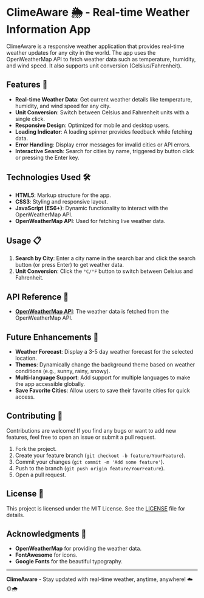 # ClimeAware 🌦️ - Real-time Weather Information App

ClimeAware is a responsive weather application that provides real-time weather updates for any city in the world. The app uses the OpenWeatherMap API to fetch weather data such as temperature, humidity, and wind speed. It also supports unit conversion (Celsius/Fahrenheit).

## Features 🚀

- **Real-time Weather Data**: Get current weather details like temperature, humidity, and wind speed for any city.
- **Unit Conversion**: Switch between Celsius and Fahrenheit units with a single click.
- **Responsive Design**: Optimized for mobile and desktop users.
- **Loading Indicator**: A loading spinner provides feedback while fetching data.
- **Error Handling**: Display error messages for invalid cities or API errors.
- **Interactive Search**: Search for cities by name, triggered by button click or pressing the Enter key.

## Technologies Used 🛠️

- **HTML5**: Markup structure for the app.
- **CSS3**: Styling and responsive layout.
- **JavaScript (ES6+)**: Dynamic functionality to interact with the OpenWeatherMap API.
- **OpenWeatherMap API**: Used for fetching live weather data.

## Usage 📋

1. **Search by City**: Enter a city name in the search bar and click the search button (or press Enter) to get weather data.
2. **Unit Conversion**: Click the `°C/°F` button to switch between Celsius and Fahrenheit.

## API Reference 🔗

- **[OpenWeatherMap API](https://openweathermap.org/api)**: The weather data is fetched from the OpenWeatherMap API.

## Future Enhancements 🔮

- **Weather Forecast**: Display a 3-5 day weather forecast for the selected location.
- **Themes**: Dynamically change the background theme based on weather conditions (e.g., sunny, rainy, snowy).
- **Multi-language Support**: Add support for multiple languages to make the app accessible globally.
- **Save Favorite Cities**: Allow users to save their favorite cities for quick access.

## Contributing 🤝

Contributions are welcome! If you find any bugs or want to add new features, feel free to open an issue or submit a pull request.

1. Fork the project.
2. Create your feature branch (`git checkout -b feature/YourFeature`).
3. Commit your changes (`git commit -m 'Add some feature'`).
4. Push to the branch (`git push origin feature/YourFeature`).
5. Open a pull request.

## License 📄

This project is licensed under the MIT License. See the [LICENSE](LICENSE) file for details.

## Acknowledgments 🙏

- **OpenWeatherMap** for providing the weather data.
- **FontAwesome** for icons.
- **Google Fonts** for the beautiful typography.

---

**ClimeAware** - Stay updated with real-time weather, anytime, anywhere! ☁️🌞🌧️
